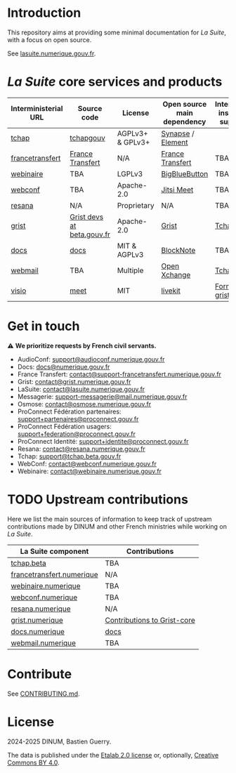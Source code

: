 # Introduction

This repository aims at providing some minimal documentation for *La Suite*, with a focus on open source.

See [lasuite.numerique.gouv.fr](https://lasuite.numerique.gouv.fr).

# *La Suite* core services and products

| Interministerial URL                                         | Source code                                                                                                          | License          | Open source main dependency                                                                             | Interminis. instance support                                                                                                                                                            | User doc                                    | Dev doc                                                                       |
|--------------------------------------------------------------|----------------------------------------------------------------------------------------------------------------------|------------------|---------------------------------------------------------------------------------------------------------|-----------------------------------------------------------------------------------------------------------------------------------------------------------------------------------------|---------------------------------------------|-------------------------------------------------------------------------------|
| [tchap](https://tchap.numerique.gouv.fr)                               | [tchapgouv](https://github.com/tchapgouv)                 | AGPLv3+ & GPLv3+ | [Synapse](https://github.com/matrix-org/synapse) / [Element](https://github.com/element-hq/element-web) |                                                                                                                                                                                         | [Website](https://aide.tchap.numerique.gouv.fr/fr/)    |                                                                               |
| [francetransfert](https://francetransfert.numerique.gouv.fr) | [France Transfert](https://github.com/numerique-gouv/francetransfert/)                                          | N/A              | [France Transfert](https://github.com/numerique-gouv/francetransfert/)                             | TBA                                                                                                                                                                                     |                                             |                                                                               |
| [webinaire](https://webinaire.numerique.gouv.fr)             | TBA                                                                                                                  | LGPLv3           | [BigBlueButton](https://code.gouv.fr/sill/detail?name=BigBlueButton)                                    | TBA                                                                                                                                                                                     |                                             |                                                                               |
| [webconf](https://webconf.numerique.gouv.fr)                 | TBA                                                                                                                  | Apache-2.0       | [Jitsi Meet](https://code.gouv.fr/sill/detail?name=Jitsi%20Meet)                                        | TBA                                                                                                                                                                                     |                                             |                                                                               |
| [resana](https://resana.numerique.gouv.fr)                   | N/A                                                                                                                  | Proprietary      | N/A                                                                                                     | TBA                                                                                                                                                                                     |                                             |                                                                               |
| [grist](https://grist.numerique.gouv.fr)                     | [Grist devs at beta.gouv.fr](https://github.com/betagouv/grist-core) | Apache-2.0       | [Grist](https://code.gouv.fr/sill/detail?name=Grist)                                                    | [Tchap](https://tchap.gouv.fr/#/room/!TLRWBCVNfbjgrNKmox:agent.dinum.tchap.gouv.fr?via=agent.dinum.tchap.gouv.fr&via=agent.dev-durable.tchap.gouv.fr&via=agent.interieur.tchap.gouv.fr) | [Website](https://support.getgrist.com/fr/) | [Doc folder](https://github.com/gristlabs/grist-core/tree/main/documentation) |
| [docs](https://docs.numerique.gouv.fr)                       | [docs](https://github.com/suitenumerique/docs)                                                                       | MIT & AGPLv3     | [BlockNote](https://github.com/TypeCellOS/BlockNote)                                                    | TBA                                                                                                                                                                                     |                                             |                                                                               |
| [webmail](https://webmail.numerique.gouv.fr)                 | TBA                                                                                                                  | Multiple         | [Open Xchange](https://github.com/open-xchange)                                                         | [Tchap](https://tchap.gouv.fr/#/room/#support-messagerie:agent.dinum.tchap.gouv.fr)                                                                                                     |                                             |                                                                               |
| [visio](https://visio.numerique.gouv.fr)                     | [meet](https://github.com/numerique-gouv/meet/)                                                                      | MIT       | [livekit](https://livekit.io/)                                                                          | [Formulaire grist](https://grist.numerique.gouv.fr/o/docs/forms/1YrfNP1QSSy8p2gCxMFnSf/4)                                                                                               |                                             |                                                                               |
	
# Get in touch

⚠️ **We prioritize requests by French civil servants.**

- AudioConf: support@audioconf.numerique.gouv.fr 
- Docs: docs@numerique.gouv.fr
- France Transfert: contact@support-francetransfert.numerique.gouv.fr 
- Grist: contact@grist.numerique.gouv.fr
- LaSuite: contact@lasuite.numerique.gouv.fr 
- Messagerie: support-messagerie@mail.numerique.gouv.fr 
- Osmose: contact@osmose.numerique.gouv.fr 
- ProConnect Fédération partenaires: support+partenaires@proconnect.gouv.fr 
- ProConnect Fédération usagers: support+federation@proconnect.gouv.fr 
- ProConnect Identité: support+identite@proconnect.gouv.fr
- Resana: contact@resana.numerique.gouv.fr 
- Tchap: support@tchap.beta.gouv.fr 
- WebConf: contact@webconf.numerique.gouv.fr 
- Webinaire: contact@webinaire.numerique.gouv.fr 

# TODO Upstream contributions

Here we list the main sources of information to keep track of upstream contributions made by DINUM and other French ministries while working on *La Suite*.

| La Suite component                                                     | Contributions                                                                                            |
|------------------------------------------------------------------------|----------------------------------------------------------------------------------------------------------|
| [tchap.beta](https://tchap.beta.gouv.fr)                               | TBA                                                                                                      |
| [francetransfert.numerique](https://francetransfert.numerique.gouv.fr) | N/A                                                                                                      |
| [webinaire.numerique](https://webinaire.numerique.gouv.fr)             | TBA                                                                                                      |
| [webconf.numerique](https://webconf.numerique.gouv.fr)                 | TBA                                                                                                      |
| [resana.numerique](https://resana.numerique.gouv.fr)                   | N/A                                                                                                      |
| [grist.numerique](https://grist.numerique.gouv.fr)                     | [Contributions to Grist-core](https://github.com/gristlabs/grist-core/issues?q=is%3Aissue+label%3Aanct+) |
| [docs.numerique](https://docs.numerique.gouv.fr)                       | [docs](https://github.com/suitenumerique/docs)                                                           |
| [webmail.numerique](https://webmail.numerique.gouv.fr)                 | TBA                                                                                                      |


# Contribute

See [CONTRIBUTING.md](CONTRIBUTING.md).

# License

2024-2025 DINUM, Bastien Guerry.

The data is published under the [Etalab 2.0 license](LICENSES/LICENSE.Etalab-2.0.md) or, optionally, [Creative Commons BY 4.0](https://creativecommons.org/licenses/by/4.0/deed.fr).
